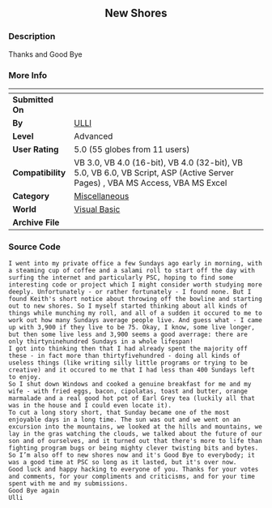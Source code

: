﻿<div align="center">

## New Shores


</div>

### Description

Thanks and Good Bye
 
### More Info
 


<span>             |<span>
---                |---
**Submitted On**   |
**By**             |[ULLI](https://github.com/Planet-Source-Code/PSCIndex/blob/master/ByAuthor/ulli.md)
**Level**          |Advanced
**User Rating**    |5.0 (55 globes from 11 users)
**Compatibility**  |VB 3\.0, VB 4\.0 \(16\-bit\), VB 4\.0 \(32\-bit\), VB 5\.0, VB 6\.0, VB Script, ASP \(Active Server Pages\) , VBA MS Access, VBA MS Excel
**Category**       |[Miscellaneous](https://github.com/Planet-Source-Code/PSCIndex/blob/master/ByCategory/miscellaneous__1-1.md)
**World**          |[Visual Basic](https://github.com/Planet-Source-Code/PSCIndex/blob/master/ByWorld/visual-basic.md)
**Archive File**   |[](https://github.com/Planet-Source-Code/ulli-new-shores__1-72284/archive/master.zip)





### Source Code

```
I went into my private office a few Sundays ago early in morning, with a steaming cup of coffee and a salami roll to start off the day with surfing the internet and particularly PSC, hoping to find some interesting code or project which I might consider worth studying more deeply. Unfortunately - or rather fortunately - I found none. But I found Keith's short notice about throwing off the bowline and starting out to new shores. So I myself started thinking about all kinds of things while munching my roll, and all of a sudden it occured to me to work out how many Sundays average people live. And guess what - I came up with 3,900 if they live to be 75. Okay, I know, some live longer, but then some live less and 3,900 seems a good averrage: there are only thirtyninehundred Sundays in a whole lifespan!
I got into thinking then that I had already spent the majority off these - in fact more than thirtyfivehundred - doing all kinds of useless things (like writing silly little programs or trying to be creative) and it occured to me that I had less than 400 Sundays left to enjoy.
So I shut down Windows and cooked a genuine breakfast for me and my wife - with fried eggs, bacon, cipolatas, toast and butter, orange marmalade and a real good hot pot of Earl Grey tea (luckily all that was in the house and I could even locate it).
To cut a long story short, that Sunday became one of the most enjoyable days in a long time. The sun was out and we went on an excursion into the mountains, we looked at the hills and mountains, we lay in the gras watching the clouds, we talked about the future of our son and of ourselves, and it turned out that there's more to life than fighting program bugs or being mighty clever twisting bits and bytes.
So I’m also off to new shores now and it's Good Bye to everybody; it was a good time at PSC so long as it lasted, but it's over now.
Good luck and happy hacking to everyone of you. Thanks for your votes and comments, for your compliments and criticisms, and for your time spent with me and my submissions.
Good Bye again
Ulli
```

